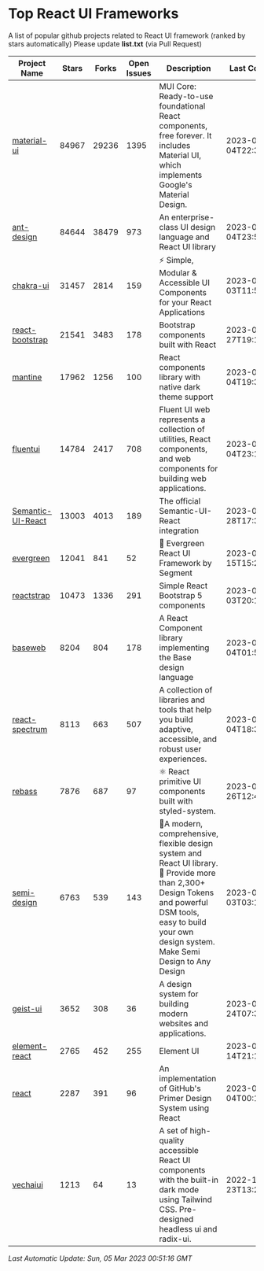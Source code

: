 # Top React UI Frameworks

A list of popular github projects related to React UI framework (ranked by stars automatically)
Please update **list.txt** (via Pull Request)

| Project Name | Stars | Forks | Open Issues | Description | Last Commit |
| ------------ | ----- | ----- | ----------- | ----------- | ----------- |
| [material-ui](https://github.com/mui/material-ui) |84967|29236|1395|MUI Core: Ready-to-use foundational React components, free forever. It includes Material UI, which implements Google&#39;s Material Design.|2023-03-04T22:34:31Z|
| [ant-design](https://github.com/ant-design/ant-design) |84644|38479|973|An enterprise-class UI design language and React UI library|2023-03-04T23:51:08Z|
| [chakra-ui](https://github.com/chakra-ui/chakra-ui) |31457|2814|159|⚡️ Simple, Modular &amp; Accessible UI Components for your React Applications|2023-03-03T11:59:26Z|
| [react-bootstrap](https://github.com/react-bootstrap/react-bootstrap) |21541|3483|178|Bootstrap components built with React|2023-02-27T19:12:31Z|
| [mantine](https://github.com/mantinedev/mantine) |17962|1256|100|React components library with native dark theme support|2023-03-04T19:39:43Z|
| [fluentui](https://github.com/microsoft/fluentui) |14784|2417|708|Fluent UI web represents a collection of utilities, React components, and web components for building web applications.|2023-03-04T23:18:41Z|
| [Semantic-UI-React](https://github.com/Semantic-Org/Semantic-UI-React) |13003|4013|189|The official Semantic-UI-React integration|2023-02-28T17:34:52Z|
| [evergreen](https://github.com/segmentio/evergreen) |12041|841|52|🌲 Evergreen React UI Framework by Segment|2023-02-15T15:24:57Z|
| [reactstrap](https://github.com/reactstrap/reactstrap) |10473|1336|291|Simple React Bootstrap 5 components|2023-03-03T20:16:21Z|
| [baseweb](https://github.com/uber/baseweb) |8204|804|178|A React Component library implementing the Base design language|2023-03-04T01:51:39Z|
| [react-spectrum](https://github.com/adobe/react-spectrum) |8113|663|507|A collection of libraries and tools that help you build adaptive, accessible, and robust user experiences.|2023-03-04T18:34:59Z|
| [rebass](https://github.com/rebassjs/rebass) |7876|687|97|:atom_symbol: React primitive UI components built with styled-system.|2023-01-26T12:47:44Z|
| [semi-design](https://github.com/DouyinFE/semi-design) |6763|539|143|🚀A modern, comprehensive, flexible design system and React UI library. 🎨 Provide more than 2,300+ Design Tokens and powerful DSM tools, easy to build your own design system. Make Semi Design to Any Design|2023-03-03T03:19:38Z|
| [geist-ui](https://github.com/geist-org/geist-ui) |3652|308|36|A design system for building modern websites and applications.|2023-02-24T07:30:40Z|
| [element-react](https://github.com/ElemeFE/element-react) |2765|452|255|Element UI|2023-01-14T21:13:08Z|
| [react](https://github.com/primer/react) |2287|391|96|An implementation of GitHub&#39;s Primer Design System using React|2023-03-04T00:17:10Z|
| [vechaiui](https://github.com/vechai/vechaiui) |1213|64|13|A set of high-quality accessible React UI components with the built-in dark mode using Tailwind CSS. Pre-designed headless ui and radix-ui.|2022-12-23T13:29:41Z|

*Last Automatic Update: Sun, 05 Mar 2023 00:51:16 GMT*